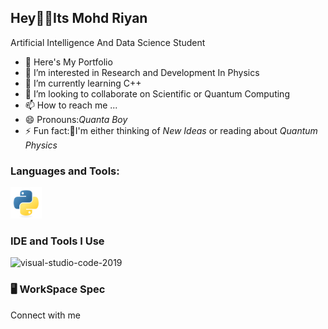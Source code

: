 ## Hey👋🏻Its Mohd Riyan

Artificial Intelligence And Data Science Student
- 🔭 Here's My Portfolio
- 👀 I’m interested in Research and Development In Physics
- 🌱 I’m currently learning C++
- 💞️ I’m looking to collaborate on Scientific or Quantum Computing
- 📫 How to reach me ...
- 😄 Pronouns:*Quanta Boy*
- ⚡ Fun fact:🚀I'm either thinking of *New Ideas* or reading about *Quantum Physics*

<h3 align="left">Languages and Tools:</h3>
<p align="left"> <a href="https://www.python.org" target="_blank" rel="noreferrer"> <img src="https://raw.githubusercontent.com/devicons/devicon/master/icons/python/python-original.svg" alt="python" width="50" height="50"/> </a> </p>

### IDE and Tools I Use
<img width="50" height="50" src="https://img.icons8.com/color/50/visual-studio-code-2019.png" alt="visual-studio-code-2019"/>

### 🖥️ WorkSpace Spec


Connect with me



